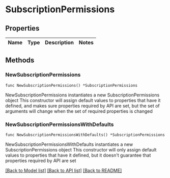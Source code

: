# SubscriptionPermissions

## Properties

Name | Type | Description | Notes
------------ | ------------- | ------------- | -------------

## Methods

### NewSubscriptionPermissions

`func NewSubscriptionPermissions() *SubscriptionPermissions`

NewSubscriptionPermissions instantiates a new SubscriptionPermissions object
This constructor will assign default values to properties that have it defined,
and makes sure properties required by API are set, but the set of arguments
will change when the set of required properties is changed

### NewSubscriptionPermissionsWithDefaults

`func NewSubscriptionPermissionsWithDefaults() *SubscriptionPermissions`

NewSubscriptionPermissionsWithDefaults instantiates a new SubscriptionPermissions object
This constructor will only assign default values to properties that have it defined,
but it doesn't guarantee that properties required by API are set


[[Back to Model list]](../README.md#documentation-for-models) [[Back to API list]](../README.md#documentation-for-api-endpoints) [[Back to README]](../README.md)


